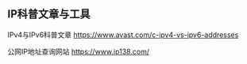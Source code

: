 ## IP科普文章与工具

IPv4与IPv6科普文章 https://www.avast.com/c-ipv4-vs-ipv6-addresses

公网IP地址查询网站 https://www.ip138.com/